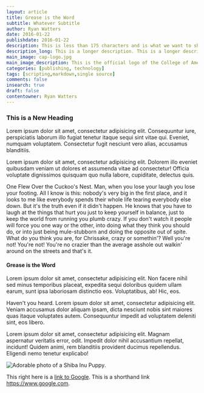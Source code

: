 ```yaml
---
layout: article
title: Grease is the Word
subtitle: Whatever Subtitle
author: Ryan Watters
date: 2016-01-22
publishdate: 2016-01-22
description: This is less than 175 characters and is what we want to show up in search results.
description_long: This is a longer description. This is a longer description. This is a longer description. This is a longer description. This is a longer description.
main_image: cap-logo.jpg
main_image_description: This is the official logo of the College of American Pathologists.
categories: [publishing, technology]
tags: [scripting,markdown,single source]
comments: false
insearch: true
draft: false
contentowner: Ryan Watters
---
```


### This is a New Heading

Lorem ipsum dolor sit amet, consectetur adipisicing elit. Consequuntur iure, perspiciatis laborum illo fugiat tenetur itaque sequi sint vitae qui. Eveniet, numquam voluptatem. Consectetur fugit nesciunt vero alias, accusamus blanditiis.

Lorem ipsum dolor sit amet, consectetur adipisicing elit. Dolorem illo eveniet quibusdam veniam ut dolores et assumenda vitae ad consectetur! Officia voluptate dignissimos quisquam quo nulla labore, cupiditate, delectus quis.

One Flew Over the Cuckoo's Nest. Man, when you lose your laugh you lose your footing. All I know is this: nobody's very big in the first place, and it looks to me like everybody spends their whole life tearing everybody else down. But it's the truth even if it didn't happen. He knows that you have to laugh at the things that hurt you just to keep yourself in balance, just to keep the world from running you plumb crazy. If you don't watch it people will force you one way or the other, into doing what they think you should do, or into just being mule-stubborn and doing the opposite out of spite. What do you think you are, for Chrissake, crazy or somethin'? Well you're not! You're not! You're no crazier than the average asshole out walkin' around on the streets and that's it.

#### Grease is the Word

Lorem ipsum dolor sit amet, consectetur adipisicing elit. Non facere nihil sed minus temporibus placeat, expedita sequi doloribus quidem ullam earum, sunt ipsa laboriosam distinctio eos. Voluptatibus, ab! Hic, eos.

Haven't you heard. Lorem ipsum dolor sit amet, consectetur adipisicing elit. Veniam accusamus dolor aliquam ipsam, dicta nesciunt nobis sint maiores quas itaque voluptates autem. Consequuntur impedit ad voluptatem deleniti sint, eos libero.

Lorem ipsum dolor sit amet, consectetur adipisicing elit. Magnam aspernatur veritatis error, odit. Impedit dolor nihil accusantium repellat, incidunt! Quidem animi, rem blanditiis provident ducimus repellendus. Eligendi nemo tenetur explicabo!

![Adorable photo of a Shiba Inu Puppy](https://ryansportfol.io/assets/images/shiba-inu.jpg).

This right here is a [link to Google](https://www.google.com). This is a shorthand link <https://www.google.com>.
